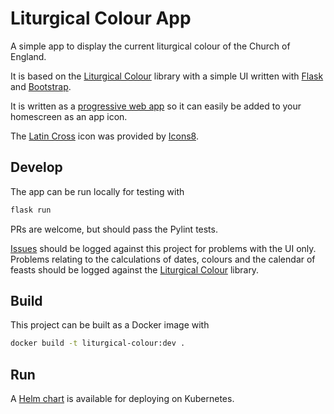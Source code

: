 # Liturgical Colour App

A simple app to display the current liturgical colour of the Church of England.

It is based on the [Liturgical Colour](https://github.com/djjudas21/liturgical-colour)
library with a simple UI written with [Flask](https://pypi.org/project/Flask/)
and [Bootstrap](https://getbootstrap.com/).

It is written as a [progressive web app](https://en.wikipedia.org/wiki/Progressive_web_app)
so it can easily be added to your homescreen as an app icon.

The [Latin Cross](https://icons8.com/icon/A51q2n9iZRkQ/latin-cross) icon was
provided by [Icons8](https://icons8.com).

## Develop

The app can be run locally for testing with

```sh
flask run
```

PRs are welcome, but should pass the Pylint tests.

[Issues](https://github.com/djjudas21/liturgical-colour-app/issues) should
be logged against this project for problems with the UI only.
Problems relating to the calculations of dates, colours and the calendar of
feasts should be logged against the
[Liturgical Colour](https://github.com/djjudas21/liturgical-colour/issues) library.

## Build

This project can be built as a Docker image with

```sh
docker build -t liturgical-colour:dev .
```

## Run

A [Helm chart](https://artifacthub.io/packages/helm/djjudas21/liturgical-colour)
is available for deploying on Kubernetes.
